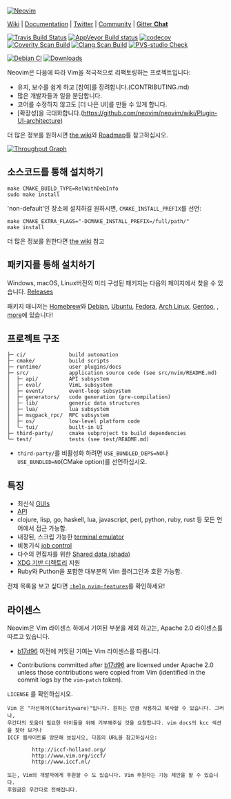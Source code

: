 [![Neovim](https://raw.githubusercontent.com/neovim/neovim.github.io/master/logos/neovim-logo-600x173.png)](https://neovim.io)

[Wiki](https://github.com/neovim/neovim/wiki) |
[Documentation](https://neovim.io/doc) |
[Twitter](https://twitter.com/Neovim) |
[Community](https://neovim.io/community/) |
[Gitter **Chat**](https://gitter.im/neovim/neovim)

[![Travis Build Status](https://travis-ci.org/neovim/neovim.svg?branch=master)](https://travis-ci.org/neovim/neovim)
[![AppVeyor Build status](https://ci.appveyor.com/api/projects/status/urdqjrik5u521fac/branch/master?svg=true)](https://ci.appveyor.com/project/neovim/neovim/branch/master)
[![codecov](https://img.shields.io/codecov/c/github/neovim/neovim.svg)](https://codecov.io/gh/neovim/neovim)
[![Coverity Scan Build](https://scan.coverity.com/projects/2227/badge.svg)](https://scan.coverity.com/projects/2227)
[![Clang Scan Build](https://neovim.io/doc/reports/clang/badge.svg)](https://neovim.io/doc/reports/clang)
[![PVS-studio Check](https://neovim.io/doc/reports/pvs/badge.svg)](https://neovim.io/doc/reports/pvs)

[![Debian CI](https://badges.debian.net/badges/debian/testing/neovim/version.svg)](https://buildd.debian.org/neovim)
[![Downloads](https://img.shields.io/github/downloads/neovim/neovim/total.svg?maxAge=2592000)](https://github.com/neovim/neovim/releases/)

Neovim은 다음에 따라 Vim을 적극적으로 리팩토링하는 프로젝트입니다:

- 유지, 보수를 쉽게 하고 [참여]를 장려합니다.(CONTRIBUTING.md)
- 많은 개발자들과 일을 분담합니다.
- 코어를 수정하지 않고도 [더 나은 UI]를 만들 수 있게 합니다.
- [확장성]을 극대화합니다.(https://github.com/neovim/neovim/wiki/Plugin-UI-architecture)

더 많은 정보를 원하시면 [the wiki](https://github.com/neovim/neovim/wiki/Introduction)와 [Roadmap]를 참고하십시오.

[![Throughput Graph](https://graphs.waffle.io/neovim/neovim/throughput.svg)](https://waffle.io/neovim/neovim/metrics)

소스코드를 통해 설치하기
-------------------

    make CMAKE_BUILD_TYPE=RelWithDebInfo
    sudo make install

'non-default'인 장소에 설치하길 원하시면, `CMAKE_INSTALL_PREFIX`를 선언:

    make CMAKE_EXTRA_FLAGS="-DCMAKE_INSTALL_PREFIX=/full/path/"
    make install

더 많은 정보를 원한다면 [the wiki](https://github.com/neovim/neovim/wiki/Building-Neovim) 참고

패키지를 통해 설치하기
--------------------

Windows, macOS, Linux버전의 미리 구성된 패키지는 다음의 페이지에서 찾을 수 있습니다.
[Releases](https://github.com/neovim/neovim/releases/)

패키지 매니저는 [Homebrew]와 [Debian], [Ubuntu], [Fedora], [Arch Linux], [Gentoo],
, [more](https://github.com/neovim/neovim/wiki/Installing-Neovim)에 있습니다!

프로젝트 구조
--------------

    ├─ ci/              build automation
    ├─ cmake/           build scripts
    ├─ runtime/         user plugins/docs
    ├─ src/             application source code (see src/nvim/README.md)
    │  ├─ api/          API subsystem
    │  ├─ eval/         VimL subsystem
    │  ├─ event/        event-loop subsystem
    │  ├─ generators/   code generation (pre-compilation)
    │  ├─ lib/          generic data structures
    │  ├─ lua/          lua subsystem
    │  ├─ msgpack_rpc/  RPC subsystem
    │  ├─ os/           low-level platform code
    │  └─ tui/          built-in UI
    ├─ third-party/     cmake subproject to build dependencies
    └─ test/            tests (see test/README.md)

-  `third-party/`를 비활성화 하려면 `USE_BUNDLED_DEPS=NO`나 `USE_BUNDLED=NO`(CMake option)를 선언하십시오.

특징
--------

- 최신식 [GUIs](https://github.com/neovim/neovim/wiki/Related-projects#gui)
- [API](https://github.com/neovim/neovim/wiki/Related-projects#api-clients)
 - clojure, lisp, go, haskell, lua, javascript, perl, python, ruby, rust 등 모든 언어에서 접근 가능함.
- 내장된, 스크립 가능한 [terminal emulator](https://neovim.io/doc/user/nvim_terminal_emulator.html)
- 비동기식 [job control](https://github.com/neovim/neovim/pull/2247)
- 다수의 편집자를 위한 [Shared data (shada)](https://github.com/neovim/neovim/pull/2506)
- [XDG 기반 디렉토리](https://github.com/neovim/neovim/pull/3470) 지원
- Ruby와 Puthon을 포함한 대부분의 Vim 플러그인과 호환 가능함.

전체 목록을 보고 싶다면 [`:help nvim-features`][nvim-features]를 확인하세요!

라이센스
-------

Neovim은  Vim 라이센스 하에서 기여된 부분을 제외 하고는, Apache 2.0 라이센스를 따르고 있습니다.

- [b17d96][license-commit] 이전에 커밋된 기여는 Vim 라이센스를 따릅니다.

- Contributions committed after [b17d96][license-commit] are licensed under
  Apache 2.0 unless those contributions were copied from Vim (identified in
  the commit logs by the `vim-patch` token).

`LICENSE` 를 확인하십시오.

    Vim 은 "자선웨어(Charityware)"입니다. 원하는 만큼 사용하고 복사할 수 있습니다. 그러나, 
    우간다의 도움이 필요한 아이들을 위해 기부해주실 것을 요청합니다. vim docs의 kcc 섹션을 찾아 보거나
    ICCF 웹사이트를 방문해 보십시오, 다음의 URL을 참고하십시오:

            http://iccf-holland.org/
            http://www.vim.org/iccf/
            http://www.iccf.nl/

    또는, Vim의 개발자에게 후원할 수 도 있습니다. Vim 후원자는 기능 제안을 할 수 있습니다.
    후원금은 우간다로 전해집니다.

[license-commit]: https://github.com/neovim/neovim/commit/b17d9691a24099c9210289f16afb1a498a89d803
[nvim-features]: https://neovim.io/doc/user/vim_diff.html#nvim-features
[Roadmap]: https://neovim.io/roadmap/
[advanced UIs]: https://github.com/neovim/neovim/wiki/Related-projects#gui
[Homebrew]: https://github.com/neovim/homebrew-neovim#installation
[Debian]: https://packages.debian.org/testing/neovim
[Ubuntu]: http://packages.ubuntu.com/search?keywords=neovim
[Fedora]: https://admin.fedoraproject.org/pkgdb/package/rpms/neovim
[Arch Linux]: https://www.archlinux.org/packages/?q=neovim
[Gentoo]: https://packages.gentoo.org/packages/app-editors/neovim

<!-- vim: set tw=80: -->
